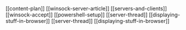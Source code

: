 [[content-plan]]
[[winsock-server-article]]
[[servers-and-clients]]
[[winsock-accept]]
[[powershell-setup]]
[[server-thread]]
[[displaying-stuff-in-browser]]
[[server-thread]]
[[displaying-stuff-in-browser]]
